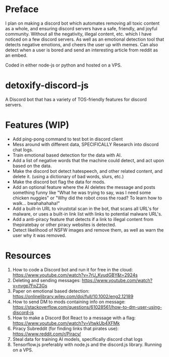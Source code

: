 # Preface
I plan on making a discord bot which automates removing all toxic content as a whole, and ensuring discord servers have a safe, friendly, and joyful community. Without all the negativity, illegal content, etc. which I have noticed on a few discord servers. As well as an emotional detection tool that detects negative emotions, and cheers the user up with memes. Can also detect when a user is bored and send an interesting article from reddit as an embed.

Coded in either node-js or python and hosted on a VPS.

# detoxify-discord-js
A Discord bot that has a variety of TOS-friendly features for discord servers. 

# Features (WIP)
- Add ping-pong command to test bot in discord client
- Mess around with different data, SPECIFICALLY Research into discord chat logs.
- Train emotional based detection for the data with AI.
- Add a list of negative words that the machine could detect, and act upon based on the data.
- Make the discord bot detect hatespeech, and other related content, and delete it. (using a dictionary of bad words, slurs, etc.)
- Make the discord bot flag the data for mods.
- Add an optional feature where the AI deletes the message and posts something funny like "What he was trying to say, was I need some chicken nuggies" or "Why did the robot cross the road? To learn how to walk... bwahahahaha!"
- Add a built-in URL to virustotal scan in the bot, that scans all URL's for malware, or uses a built-in link list with links to potential malware URL's.
- Add a anti-piracy feature that detects if a link to illegal content from thepiratebay or other piracy websites is detected.
- Detect likelihood of NSFW images and remove them, as well as warn the user why it was removed.

# Resources
1. How to code a Discord bot and run it for free in the cloud: https://www.youtube.com/watch?v=7rU_KyudGBY&t=2924s
2. Deleting and sending messages: https://www.youtube.com/watch?v=nvgp7FpZ3Gs
3. Paper on emotional based detection: https://onlinelibrary.wiley.com/doi/full/10.1002/eng2.12189
4. How to send DM to mods containing info on message: https://stackoverflow.com/questions/61028561/how-to-dm-user-using-discord-js
5. How to make a Discord Bot React to a message with a flag: https://www.youtube.com/watch?v=VtwkUb4XFMk
6. Piracy Subreddit (for finding links that pirates use): https://www.reddit.com/r/Piracy/
7. Steal data for training AI models, specifically discord chat logs
8. Tensorflow.js preferably with node.js and the discord.js library. Running on a VPS.
